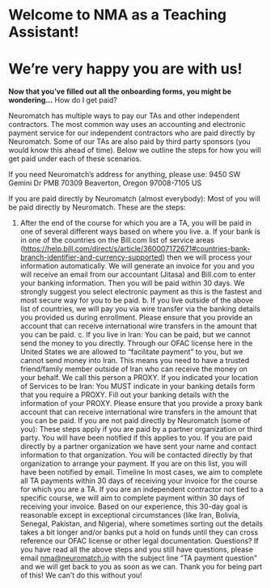 # Welcome to NMA as a Teaching Assistant! 

# We’re very happy you are with us!

**Now that you’ve filled out all the onboarding forms, you might be wondering…** 
How do I get paid?

Neuromatch has multiple ways to pay our TAs and other independent contractors. The most common way uses an accounting and electronic payment service for our independent contractors who are paid directly by Neuromatch. Some of our TAs are also paid by third party sponsors (you would know this ahead of time). Below we outline the steps for how you will get paid under each of these scenarios.

If you need Neuromatch’s address for anything, please use:
9450 SW Gemini Dr
PMB 70309
Beaverton, Oregon 97008-7105 US

If you are paid directly by Neuromatch (almost everybody):
Most of you will be paid directly by Neuromatch. These are the steps:
1. After the end of the course for which you are a TA, you will be paid in one of several different ways based on where you live. 
a. If your bank is in one of the countries on the Bill.com list of service areas (https://help.bill.com/direct/s/article/360007172671#countries-bank-branch-identifier-and-currency-supported) then we will process your information automatically. We will generate an invoice for you and you will receive an email from our accountant (Jitasa) and Bill.com to enter your banking information. Then you will be paid within 30 days. We strongly suggest you select electronic payment as this is the fastest and most secure way for you to be paid.
b. If you live outside of the above list of countries, we will pay you via wire transfer via the banking details you provided us during enrollment. Please ensure that you provide an account that can receive international wire transfers in the amount that you can be paid. 
c. If you live in Iran: You can be paid, but we cannot send the money to you directly. Through our OFAC license here in the United States we are allowed to “facilitate payment” to you, but we cannot send money into Iran. This means you need to have a trusted friend/family member outside of Iran who can receive the money on your behalf. We call this person a PROXY. If you indicated your location of Services to be Iran:
You MUST indicate in your banking details form that you require a PROXY. Fill out your banking details with the information of your PROXY.
Please ensure that you provide a proxy bank account that can receive international wire transfers in the amount that you can be paid. 
If you are not paid directly by Neuromatch (some of you):
These steps apply if you are paid by a partner organization or third party. You will have been notified if this applies to you.
If you are paid directly by a partner organization we have sent your name and contact information to that organization. You will be contacted directly by that organization to arrange your payment. If you are on this list, you will have been notified by email.
Timeline
In most cases, we aim to complete all TA payments within 30 days of receiving your invoice for the course for which you are a TA. If you are an independent contractor not tied to a specific course, we will aim to complete payment within 30 days of receiving your invoice. Based on our experience, this 30-day goal is reasonable except in exceptional circumstances (like Iran, Bolivia, Senegal, Pakistan, and Nigeria), where sometimes sorting out the details takes a bit longer and/or banks put a hold on funds until they can cross reference our OFAC license or other legal documentation. 
Questions?
If you have read all the above steps and you still have questions, please email nma@neuromatch.io with the subject line “TA payment question” and we will get back to you as soon as we can. Thank you for being part of this! We can’t do this without you!
